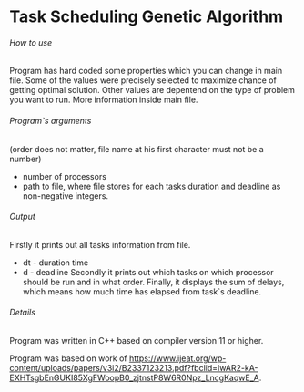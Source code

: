 # Task Scheduling Genetic Algorithm


###### How to use
Program has hard coded some properties which you can change in main file. Some of the values were precisely selected to maximize chance of getting optimal solution. Other values are depentend on the type of problem you want to run. More information inside main file.


###### Program`s arguments 
(order does not matter, file name at his first character must not be a number)
- number of processors
- path to file, where file stores for each tasks duration and deadline as non-negative integers.


###### Output
Firstly it prints out all tasks information from file. 
- dt - duration time
- d - deadline
Secondly it prints out which tasks on which processor should be run and in what order.
Finally, it displays the sum of delays, which means how much time has elapsed from task`s deadline.


###### Details
Program was written in C++ based on compiler version 11 or higher.

Program was based on work of https://www.ijeat.org/wp-content/uploads/papers/v3i2/B2337123213.pdf?fbclid=IwAR2-kA-EXHTsgbEnGUKI85XgFWoopB0_zjtnstP8W6R0Npz_LncgKaqwE_A.
